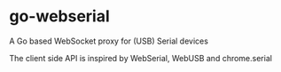 # go-webserial
A Go based WebSocket proxy for (USB) Serial devices

The client side API is inspired by WebSerial, WebUSB and chrome.serial